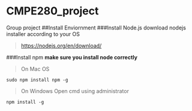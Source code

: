 # CMPE280_project
Group project
##Install Enviornment
###Install Node.js
download nodejs installer according to your OS
>https://nodejs.org/en/download/

###Install npm
**make sure you install node correctly**
>On Mac OS
```
sudo npm install npm -g
```

>On Windows
Open cmd using administrator
```
npm install -g
```
